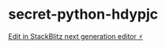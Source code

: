 # secret-python-hdypjc

[Edit in StackBlitz next generation editor ⚡️](https://stackblitz.com/~/github.com/Gabissilva24/secret-python-hdypjc)